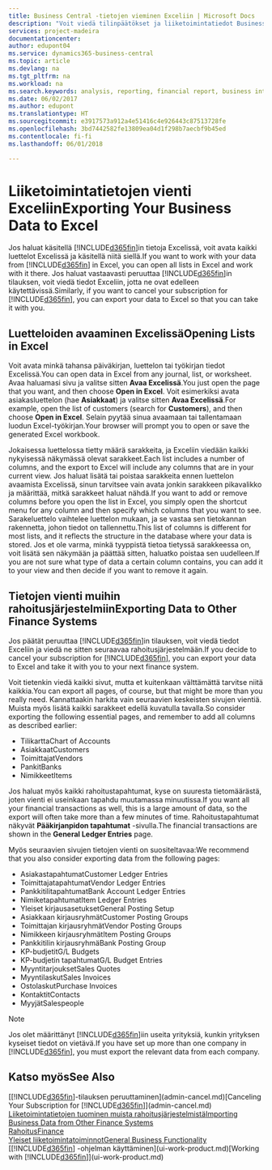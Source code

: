 ```yaml
---
title: Business Central -tietojen vieminen Exceliin | Microsoft Docs
description: "Voit viedä tilinpäätökset ja liiketoimintatiedot Business Central -sovelluksesta Exceliin tai avata tiedot Excelissä."
services: project-madeira
documentationcenter: 
author: edupont04
ms.service: dynamics365-business-central
ms.topic: article
ms.devlang: na
ms.tgt_pltfrm: na
ms.workload: na
ms.search.keywords: analysis, reporting, financial report, business intelligence, BI, Excel
ms.date: 06/02/2017
ms.author: edupont
ms.translationtype: HT
ms.sourcegitcommit: e3917573a912a4e51416c4e926443c87513728fe
ms.openlocfilehash: 3bd7442582fe13809ea04d1f298b7aecbf9b45ed
ms.contentlocale: fi-fi
ms.lasthandoff: 06/01/2018

---
```

# <a name="exporting-your-business-data-to-excel"></a><span data-ttu-id="68577-103">Liiketoimintatietojen vienti Exceliin</span><span class="sxs-lookup"><span data-stu-id="68577-103">Exporting Your Business Data to Excel</span></span>
<span data-ttu-id="68577-104">Jos haluat käsitellä [!INCLUDE[d365fin](includes/d365fin_md.md)]in tietoja Excelissä, voit avata kaikki luettelot Excelissä ja käsitellä niitä siellä.</span><span class="sxs-lookup"><span data-stu-id="68577-104">If you want to work with your data from [!INCLUDE[d365fin](includes/d365fin_md.md)] in Excel, you can open all lists in Excel and work with it there.</span></span> <span data-ttu-id="68577-105">Jos haluat vastaavasti peruuttaa [!INCLUDE[d365fin](includes/d365fin_md.md)]in tilauksen, voit viedä tiedot Exceliin, jotta ne ovat edelleen käytettävissä.</span><span class="sxs-lookup"><span data-stu-id="68577-105">Similarly, if you want to cancel your subscription for [!INCLUDE[d365fin](includes/d365fin_md.md)], you can export your data to Excel so that you can take it with you.</span></span>

## <a name="opening-lists-in-excel"></a><span data-ttu-id="68577-106">Luetteloiden avaaminen Excelissä</span><span class="sxs-lookup"><span data-stu-id="68577-106">Opening Lists in Excel</span></span>
<span data-ttu-id="68577-107">Voit avata minkä tahansa päiväkirjan, luettelon tai työkirjan tiedot Excelissä.</span><span class="sxs-lookup"><span data-stu-id="68577-107">You can open data in Excel from any journal, list, or worksheet.</span></span> <span data-ttu-id="68577-108">Avaa haluamasi sivu ja valitse sitten **Avaa Excelissä**.</span><span class="sxs-lookup"><span data-stu-id="68577-108">You just open the page that you want, and then choose **Open in Excel**.</span></span> <span data-ttu-id="68577-109">Voit esimerkiksi avata asiakasluettelon (hae **Asiakkaat**) ja valitse sitten **Avaa Excelissä**.</span><span class="sxs-lookup"><span data-stu-id="68577-109">For example, open the list of customers (search for **Customers**), and then choose **Open in Excel**.</span></span> <span data-ttu-id="68577-110">Selain pyytää sinua avaamaan tai tallentamaan luodun Excel-työkirjan.</span><span class="sxs-lookup"><span data-stu-id="68577-110">Your browser will prompt you to open or save the generated Excel workbook.</span></span>  

<span data-ttu-id="68577-111">Jokaisessa luettelossa tietty määrä sarakkeita, ja Exceliin viedään kaikki nykyisessä näkymässä olevat sarakkeet.</span><span class="sxs-lookup"><span data-stu-id="68577-111">Each list includes a number of columns, and the export to Excel will include any columns that are in your current view.</span></span> <span data-ttu-id="68577-112">Jos haluat lisätä tai poistaa sarakkeita ennen luettelon avaamista Excelissä, sinun tarvitsee vain avata jonkin sarakkeen pikavalikko ja määrittää, mitkä sarakkeet haluat nähdä.</span><span class="sxs-lookup"><span data-stu-id="68577-112">If you want to add or remove columns before you open the list in Excel, you simply open the shortcut menu for any column and then specify which columns that you want to see.</span></span> <span data-ttu-id="68577-113">Sarakeluettelo vaihtelee luettelon mukaan, ja se vastaa sen tietokannan rakennetta, johon tiedot on tallennettu.</span><span class="sxs-lookup"><span data-stu-id="68577-113">This list of columns is different for most lists, and it reflects the structure in the database where your data is stored.</span></span> <span data-ttu-id="68577-114">Jos et ole varma, minkä tyyppistä tietoa tietyssä sarakkeessa on, voit lisätä sen näkymään ja päättää sitten, haluatko poistaa sen uudelleen.</span><span class="sxs-lookup"><span data-stu-id="68577-114">If you are not sure what type of data a certain column contains, you can add it to your view and then decide if you want to remove it again.</span></span>  

## <a name="exporting-data-to-other-finance-systems"></a><span data-ttu-id="68577-115">Tietojen vienti muihin rahoitusjärjestelmiin</span><span class="sxs-lookup"><span data-stu-id="68577-115">Exporting Data to Other Finance Systems</span></span>
<span data-ttu-id="68577-116">Jos päätät peruuttaa [!INCLUDE[d365fin](includes/d365fin_md.md)]in tilauksen, voit viedä tiedot Exceliin ja viedä ne sitten seuraavaa rahoitusjärjestelmään.</span><span class="sxs-lookup"><span data-stu-id="68577-116">If you decide to cancel your subscription for [!INCLUDE[d365fin](includes/d365fin_md.md)], you can export your data to Excel and take it with you to your next finance system.</span></span>  

<span data-ttu-id="68577-117">Voit tietenkin viedä kaikki sivut, mutta et kuitenkaan välttämättä tarvitse niitä kaikkia.</span><span class="sxs-lookup"><span data-stu-id="68577-117">You can export all pages, of course, but that might be more than you really need.</span></span> <span data-ttu-id="68577-118">Kannattaakin harkita vain seuraavien keskeisten sivujen vientiä. Muista myös lisätä kaikki sarakkeet edellä kuvatulla tavalla.</span><span class="sxs-lookup"><span data-stu-id="68577-118">So consider exporting the following essential pages, and remember to add all columns as described earlier:</span></span>  

* <span data-ttu-id="68577-119">Tilikartta</span><span class="sxs-lookup"><span data-stu-id="68577-119">Chart of Accounts</span></span>  
* <span data-ttu-id="68577-120">Asiakkaat</span><span class="sxs-lookup"><span data-stu-id="68577-120">Customers</span></span>  
* <span data-ttu-id="68577-121">Toimittajat</span><span class="sxs-lookup"><span data-stu-id="68577-121">Vendors</span></span>  
* <span data-ttu-id="68577-122">Pankit</span><span class="sxs-lookup"><span data-stu-id="68577-122">Banks</span></span>  
* <span data-ttu-id="68577-123">Nimikkeet</span><span class="sxs-lookup"><span data-stu-id="68577-123">Items</span></span>  

<span data-ttu-id="68577-124">Jos haluat myös kaikki rahoitustapahtumat, kyse on suuresta tietomäärästä, joten vienti ei useinkaan tapahdu muutamassa minuutissa.</span><span class="sxs-lookup"><span data-stu-id="68577-124">If you want all your financial transactions as well, this is a large amount of data, so the export will often take more than a few minutes of time.</span></span> <span data-ttu-id="68577-125">Rahoitustapahtumat näkyvät **Pääkirjanpidon tapahtumat** -sivulla.</span><span class="sxs-lookup"><span data-stu-id="68577-125">The financial transactions are shown in the **General Ledger Entries** page.</span></span>  

<span data-ttu-id="68577-126">Myös seuraavien sivujen tietojen vienti on suositeltavaa:</span><span class="sxs-lookup"><span data-stu-id="68577-126">We recommend that you also consider exporting data from the following pages:</span></span>  

* <span data-ttu-id="68577-127">Asiakastapahtumat</span><span class="sxs-lookup"><span data-stu-id="68577-127">Customer Ledger Entries</span></span>  
* <span data-ttu-id="68577-128">Toimittajatapahtumat</span><span class="sxs-lookup"><span data-stu-id="68577-128">Vendor Ledger Entries</span></span>  
* <span data-ttu-id="68577-129">Pankkitilitapahtumat</span><span class="sxs-lookup"><span data-stu-id="68577-129">Bank Account Ledger Entries</span></span>  
* <span data-ttu-id="68577-130">Nimiketapahtumat</span><span class="sxs-lookup"><span data-stu-id="68577-130">Item Ledger Entries</span></span>  
* <span data-ttu-id="68577-131">Yleiset kirjausasetukset</span><span class="sxs-lookup"><span data-stu-id="68577-131">General Posting Setup</span></span>  
* <span data-ttu-id="68577-132">Asiakkaan kirjausryhmät</span><span class="sxs-lookup"><span data-stu-id="68577-132">Customer Posting Groups</span></span>  
* <span data-ttu-id="68577-133">Toimittajan kirjausryhmät</span><span class="sxs-lookup"><span data-stu-id="68577-133">Vendor Posting Groups</span></span>  
* <span data-ttu-id="68577-134">Nimikkeen kirjausryhmät</span><span class="sxs-lookup"><span data-stu-id="68577-134">Item Posting Groups</span></span>  
* <span data-ttu-id="68577-135">Pankkitilin kirjausryhmä</span><span class="sxs-lookup"><span data-stu-id="68577-135">Bank Posting Group</span></span>  
* <span data-ttu-id="68577-136">KP-budjetit</span><span class="sxs-lookup"><span data-stu-id="68577-136">G/L Budgets</span></span>  
* <span data-ttu-id="68577-137">KP-budjetin tapahtumat</span><span class="sxs-lookup"><span data-stu-id="68577-137">G/L Budget Entries</span></span>  
* <span data-ttu-id="68577-138">Myyntitarjoukset</span><span class="sxs-lookup"><span data-stu-id="68577-138">Sales Quotes</span></span>  
* <span data-ttu-id="68577-139">Myyntilaskut</span><span class="sxs-lookup"><span data-stu-id="68577-139">Sales Invoices</span></span>  
* <span data-ttu-id="68577-140">Ostolaskut</span><span class="sxs-lookup"><span data-stu-id="68577-140">Purchase Invoices</span></span>  
* <span data-ttu-id="68577-141">Kontaktit</span><span class="sxs-lookup"><span data-stu-id="68577-141">Contacts</span></span>  
* <span data-ttu-id="68577-142">Myyjät</span><span class="sxs-lookup"><span data-stu-id="68577-142">Salespeople</span></span>  

> [!NOTE]  
>   <span data-ttu-id="68577-143">Jos olet määrittänyt [!INCLUDE[d365fin](includes/d365fin_md.md)]iin useita yrityksiä, kunkin yrityksen kyseiset tiedot on vietävä.</span><span class="sxs-lookup"><span data-stu-id="68577-143">If you have set up more than one company in [!INCLUDE[d365fin](includes/d365fin_md.md)], you must export the relevant data from each company.</span></span>

## <a name="see-also"></a><span data-ttu-id="68577-144">Katso myös</span><span class="sxs-lookup"><span data-stu-id="68577-144">See Also</span></span>
<span data-ttu-id="68577-145">[[!INCLUDE[d365fin](includes/d365fin_md.md)]-tilauksen peruuttaminen](admin-cancel.md)</span><span class="sxs-lookup"><span data-stu-id="68577-145">[Canceling Your Subscription for [!INCLUDE[d365fin](includes/d365fin_md.md)]](admin-cancel.md)</span></span>  
[<span data-ttu-id="68577-146">Liiketoimintatietojen tuominen muista rahoitusjärjestelmistä</span><span class="sxs-lookup"><span data-stu-id="68577-146">Importing Business Data from Other Finance Systems</span></span>](across-import-data-configuration-packages.md)  
[<span data-ttu-id="68577-147">Rahoitus</span><span class="sxs-lookup"><span data-stu-id="68577-147">Finance</span></span>](finance.md)  
[<span data-ttu-id="68577-148">Yleiset liiketoimintatoiminnot</span><span class="sxs-lookup"><span data-stu-id="68577-148">General Business Functionality</span></span>](ui-across-business-areas.md)  
<span data-ttu-id="68577-149">[[!INCLUDE[d365fin](includes/d365fin_md.md)] -ohjelman käyttäminen](ui-work-product.md)</span><span class="sxs-lookup"><span data-stu-id="68577-149">[Working with [!INCLUDE[d365fin](includes/d365fin_md.md)]](ui-work-product.md)</span></span>  


